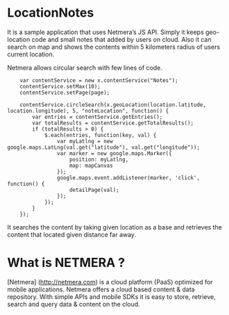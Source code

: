 # LocationNotes

It is a sample application that uses Netmera’s JS API. Simply it keeps geo-location code and small notes that added by users on cloud. Also it can search on map and shows the contents within 5 kilometers radius of users current location.

Netmera allows circular search with few lines of code.
			
		var contentService = new x.contentService("Notes");
		contentService.setMax(10);
		contentService.setPage(page);

		contentService.circleSearch(x.geoLocation(location.latitude, location.longitude), 5, "noteLocation", function() {
			var entries = contentService.getEntries();
			var totalResults = contentService.getTotalResults();
			if (totalResults > 0) {
				$.each(entries, function(key, val) {
					var myLatlng = new google.maps.LatLng(val.get("latitude"), val.get("longitude"));
					var marker = new google.maps.Marker({
						position: myLatlng,
						map: mapCanvas
					});
					google.maps.event.addListener(marker, 'click', function() {
						detailPage(val);
					});
				});
			}
		});
			
It searches the content by taking given location as a base and retrieves the content that located given distance far away.

# What is NETMERA ?

[Netmera] (http://netmera.com) is a cloud platform (PaaS) optimized for mobile applications. Netmera offers a cloud based content & data repository. With simple APIs and mobile SDKs it is easy to store, retrieve, search and query data & content on the cloud.